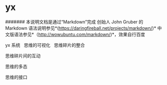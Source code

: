 # yx  
####### 本说明文档是通过“Markdown”完成  创始人 John Gruber 的 Markdown 语法说明参见*(https://daringfireball.net/projects/markdown/)*  中文版语法参见*（http://wowubuntu.com/markdown/)*，效果自行百度

yx 系统  
思维的可视化  
思维碎片的整合  

思维碎片间的互动  

思维的多态  

思维的接口  

